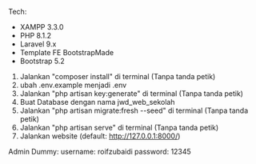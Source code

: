Tech:

-   XAMPP 3.3.0
-   PHP 8.1.2
-   Laravel 9.x
-   Template FE BootstrapMade
-   Bootstrap 5.2

1. Jalankan "composer install" di terminal (Tanpa tanda petik)
2. ubah .env.example menjadi .env
3. Jalankan "php artisan key:generate" di terminal (Tanpa tanda petik)
4. Buat Database dengan nama jwd_web_sekolah
5. Jalankan "php artisan migrate:fresh --seed" di terminal (Tanpa tanda petik)
6. Jalankan "php artisan serve" di terminal (Tanpa tanda petik)
7. Jalankan website (default: http://127.0.0.1:8000/)

Admin Dummy:
username: roifzubaidi
password: 12345
